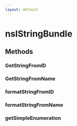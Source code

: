 ```yaml
---
layout: default
---
```


# nsIStringBundle #

## Methods ##

### GetStringFromID ###

### GetStringFromName ###

### formatStringFromID ###

### formatStringFromName ###

### getSimpleEnumeration ###
